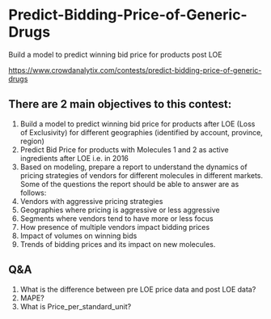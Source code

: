 # Predict-Bidding-Price-of-Generic-Drugs
Build a model to predict winning bid price for products post LOE

https://www.crowdanalytix.com/contests/predict-bidding-price-of-generic-drugs


## There are 2 main objectives to this contest:
1. Build a model to predict winning bid price for products after LOE (Loss of Exclusivity) for different geographies (identified by account, province, region)
  1. Predict Bid Price for products with Molecules 1 and 2 as active ingredients after LOE i.e. in 2016
2. Based on modeling, prepare a report to understand the dynamics of pricing strategies of vendors for different molecules in different markets. Some of the questions the report should be able to answer are as follows:
  1. Vendors with aggressive pricing strategies
  2. Geographies where pricing is aggressive or less aggressive 
  3. Segments where vendors tend to have more or less focus
  4. How presence of multiple vendors impact bidding prices
  5. Impact of volumes on winning bids
  6. Trends of bidding prices and its impact on new molecules.


## Q&A
1. What is the difference between pre LOE price data and post LOE data?
2. MAPE?
3. What is Price_per_standard_unit?
